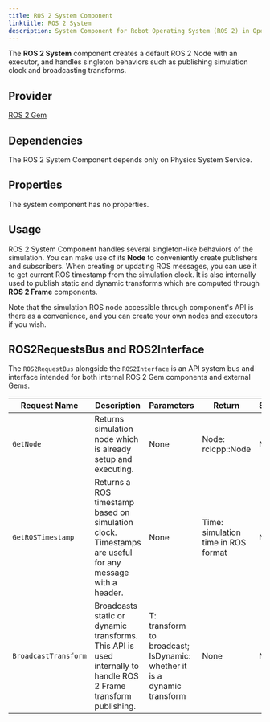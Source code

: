 ```yaml
---
title: ROS 2 System Component
linktitle: ROS 2 System
description: System Component for Robot Operating System (ROS 2) in Open 3D Engine (O3DE).
---
```


The **ROS 2 System** component creates a default ROS 2 Node with an executor, 
and handles singleton behaviors such as publishing simulation clock and broadcasting transforms.

## Provider

[ROS 2 Gem](/docs/user-guide/gems/reference/robotics/ros2)

## Dependencies

The ROS 2 System Component depends only on Physics System Service.

## Properties

The system component has no properties.

## Usage

ROS 2 System Component handles several singleton-like behaviors of the simulation. 
You can make use of its **Node** to conveniently create publishers and subscribers.
When creating or updating ROS messages, you can use it to get current ROS timestamp from the simulation clock. 
It is also internally used to publish static and dynamic transforms which are computed through **ROS 2 Frame** components.

Note that the simulation ROS node accessible through component's API is there as a convenience, and you can create your own nodes and executors if you wish.

## ROS2RequestsBus and ROS2Interface

The `ROS2RequestBus` alongside the `ROS2Interface` is an API system bus and interface
intended for both internal ROS 2 Gem components and external Gems.

| Request Name         | Description                                                                                                      | Parameters                                                              | Return                              | Scriptable |
| -------------------- | ---------------------------------------------------------------------------------------------------------------- | ----------------------------------------------------------------------- | ----------------------------------- | ---------- |
| `GetNode`            | Returns simulation node which is already setup and executing.                                                    | None                                                                    | Node: rclcpp::Node                  | No         |
| `GetROSTimestamp`    | Returns a ROS timestamp based on simulation clock. Timestamps are useful for any message with a header.          | None                                                                    | Time: simulation time in ROS format | No         |
| `BroadcastTransform` | Broadcasts static or dynamic transforms. This API is used internally to handle ROS 2 Frame transform publishing. | T: transform to broadcast; IsDynamic: whether it is a dynamic transform | None                                | No         |
